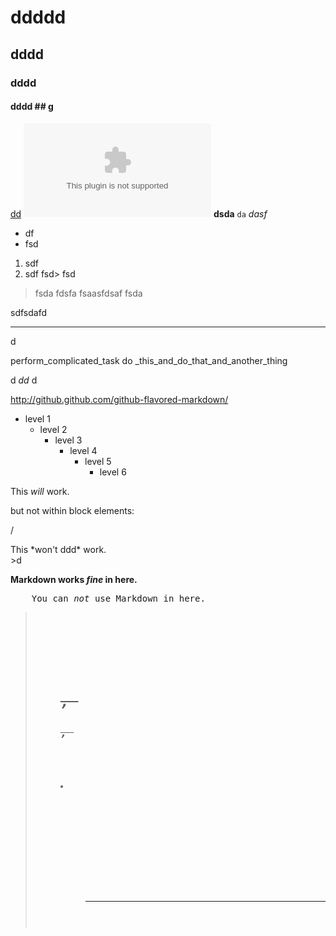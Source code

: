 # ddddd
## dddd
### dddd
#### dddd ## g
[dd](www.baidu.com)
![image](www.baidu.com)
**dsda** `da` _dasf_ 
* df
* fsd
1. sdf
1. sdf
fsd> fsd

> fsda
> fdsfa
fsaasfdsaf
fsda  

sdfsdafd
***
d

perform_complicated_task
do _this_and_do_that_and_another_thing

d _dd_ d

http://github.github.com/github-flavored-markdown/


- level 1
    - level 2
      - level 3
         - level 4
              - level 5
                  - level 6
                  
                  
<span>This *will* work.</span>

but not within block elements:

/
<div>
  This *won't ddd* work.
</div>
>d

<b>Markdown works *fine* in here.</b>

   <pre>
    You can <em>not</em> use Markdown in here.
</pre>

<a>
<b>
<blockquote>
<code>
<del>
<dd>
<dl>
<dt>
<em>
<h1>, <h2>, <h3>
<i>
<img>
<kbd>
<li>
<ol>
<p>
<pre>
<s>
<sup>
<sub>
<strong>
<strike>
<ul>
<br/>
<hr/>